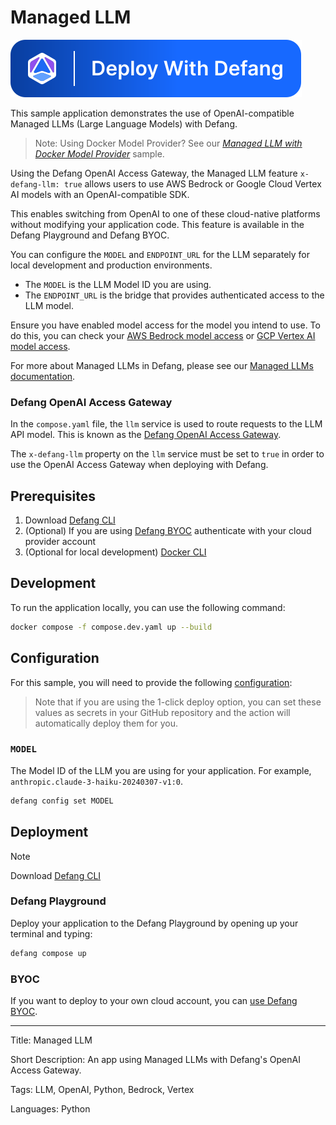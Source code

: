 # Managed LLM

[![1-click-deploy](https://raw.githubusercontent.com/DefangLabs/defang-assets/main/Logos/Buttons/SVG/deploy-with-defang.svg)](https://portal.defang.dev/redirect?url=https%3A%2F%2Fgithub.com%2Fnew%3Ftemplate_name%3Dsample-managed-llm-template%26template_owner%3DDefangSamples)

This sample application demonstrates the use of OpenAI-compatible Managed LLMs (Large Language Models) with Defang.


> Note: Using Docker Model Provider? See our [*Managed LLM with Docker Model Provider*](https://github.com/DefangLabs/samples/tree/main/samples/managed-llm-provider) sample.

Using the Defang OpenAI Access Gateway, the Managed LLM feature `x-defang-llm: true` allows users to use AWS Bedrock or Google Cloud Vertex AI models with an OpenAI-compatible SDK. 

This enables switching from OpenAI to one of these cloud-native platforms without modifying your application code. This feature is available in the Defang Playground and Defang BYOC. 

You can configure the `MODEL` and `ENDPOINT_URL` for the LLM separately for local development and production environments.
* The `MODEL` is the LLM Model ID you are using.
* The `ENDPOINT_URL` is the bridge that provides authenticated access to the LLM model. 

Ensure you have enabled model access for the model you intend to use. To do this, you can check your [AWS Bedrock model access](https://docs.aws.amazon.com/bedrock/latest/userguide/model-access-modify.html) or [GCP Vertex AI model access](https://cloud.google.com/vertex-ai/generative-ai/docs/control-model-access).

For more about Managed LLMs in Defang, please see our [Managed LLMs documentation](https://docs.defang.io/docs/concepts/managed-llms/managed-language-models).

### Defang OpenAI Access Gateway

In the `compose.yaml` file, the `llm` service is used to route requests to the LLM API model. This is known as the [Defang OpenAI Access Gateway](https://docs.defang.io/docs/concepts/managed-llms/openai-access-gateway). 

The `x-defang-llm` property on the `llm` service must be set to `true` in order to use the OpenAI Access Gateway when deploying with Defang.

## Prerequisites

1. Download [Defang CLI](https://github.com/DefangLabs/defang)
2. (Optional) If you are using [Defang BYOC](https://docs.defang.io/docs/concepts/defang-byoc) authenticate with your cloud provider account
3. (Optional for local development) [Docker CLI](https://docs.docker.com/engine/install/)

## Development

To run the application locally, you can use the following command:

```bash
docker compose -f compose.dev.yaml up --build
```

## Configuration

For this sample, you will need to provide the following [configuration](https://docs.defang.io/docs/concepts/configuration): 

> Note that if you are using the 1-click deploy option, you can set these values as secrets in your GitHub repository and the action will automatically deploy them for you.

### `MODEL`
The Model ID of the LLM you are using for your application. For example, `anthropic.claude-3-haiku-20240307-v1:0`.
```bash
defang config set MODEL
```

## Deployment

> [!NOTE]
> Download [Defang CLI](https://github.com/DefangLabs/defang)

### Defang Playground

Deploy your application to the Defang Playground by opening up your terminal and typing:
```bash
defang compose up
```

### BYOC

If you want to deploy to your own cloud account, you can [use Defang BYOC](https://docs.defang.io/docs/tutorials/deploy-to-your-cloud).

---

Title: Managed LLM

Short Description: An app using Managed LLMs with Defang's OpenAI Access Gateway.

Tags: LLM, OpenAI, Python, Bedrock, Vertex

Languages: Python
